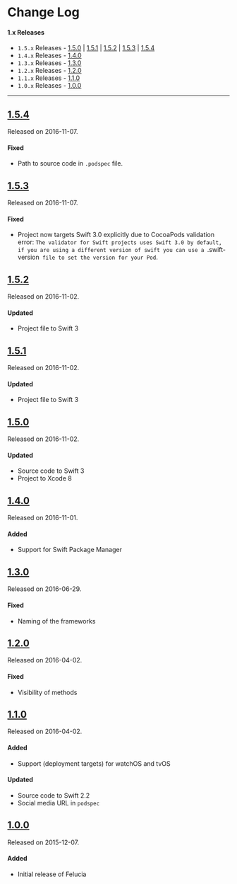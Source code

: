 # Change Log

#### 1.x Releases
- `1.5.x` Releases - [1.5.0](#150) | [1.5.1](#151) | [1.5.2](#152) | [1.5.3](#153) | [1.5.4](#154)
- `1.4.x` Releases - [1.4.0](#140)
- `1.3.x` Releases - [1.3.0](#130)
- `1.2.x` Releases - [1.2.0](#120)
- `1.1.x` Releases - [1.1.0](#110)
- `1.0.x` Releases - [1.0.0](#100)

---
## [1.5.4](https://github.com/mtynior/Felucia/releases/tag/1.5.4)
Released on 2016-11-07.

#### Fixed
- Path to source code in `.podspec` file.

## [1.5.3](https://github.com/mtynior/Felucia/releases/tag/1.5.3)
Released on 2016-11-07.

#### Fixed
- Project now targets Swift 3.0 explicitly due to CocoaPods validation error: `The validator for Swift projects uses Swift 3.0 by default, if you are using a different version of swift you can use a `.swift-version` file to set the version for your Pod`. 

## [1.5.2](https://github.com/mtynior/Felucia/releases/tag/1.5.2)
Released on 2016-11-02.

#### Updated
- Project file to Swift 3

## [1.5.1](https://github.com/mtynior/Felucia/releases/tag/1.5.1)
Released on 2016-11-02.

#### Updated
- Project file to Swift 3

## [1.5.0](https://github.com/mtynior/Felucia/releases/tag/1.5.0)
Released on 2016-11-02.

#### Updated
- Source code to Swift 3
- Project to Xcode 8

## [1.4.0](https://github.com/mtynior/Felucia/releases/tag/1.4.0)
Released on 2016-11-01.

#### Added
- Support for Swift Package Manager

## [1.3.0](https://github.com/mtynior/Felucia/releases/tag/1.3.0)
Released on 2016-06-29.

#### Fixed
- Naming of the frameworks

## [1.2.0](https://github.com/mtynior/Felucia/releases/tag/1.2.0)
Released on 2016-04-02.

#### Fixed
- Visibility of methods

## [1.1.0](https://github.com/mtynior/Felucia/releases/tag/1.1.0)
Released on 2016-04-02.

#### Added
- Support (deployment targets) for watchOS and tvOS

#### Updated
- Source code to Swift 2.2	
- Social media URL in `podspec`

## [1.0.0](https://github.com/mtynior/Felucia/releases/tag/1.0.0)
Released on 2015-12-07.

#### Added
- Initial release of Felucia
